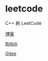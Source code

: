 # leetcode

C++ 刷 LeetCode

[博客](https://blog.csdn.net/u013570834)

[Bilibili](https://space.bilibili.com/92549342/dynamic)

[Gitee](https://gitee.com/a981008/leetcode-cpp)